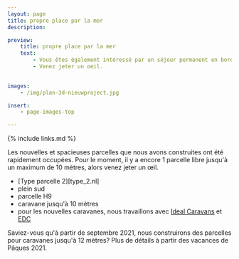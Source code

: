 ```yaml
---
layout: page
title: propre place par la mer
description: 

preview:
    title: propre place par la mer
    text: 
        - Vous êtes également intéressé par un séjour permanent en bord de mer? Sur les 22 parcelles que nous avons récemment construites pour les caravanes résidentielles, il reste un emplacement spacieux et orienté plein sud. 
        - Venez jeter un oeil.

        
images:
    - /img/plan-3d-nieuwproject.jpg

insert:
    - page-images-top

---
```


{% include links.md %}

Les nouvelles et spacieuses parcelles que nous avons construites ont été rapidement occupées. Pour le moment, il y a encore 1 parcelle libre jusqu'à un maximum de 10 mètres, alors venez jeter un œil.

- [Type parcelle 2][type_2.nl]
- plein sud
- parcelle H9
- caravane jusqu'à 10 mètres
- pour les nouvelles caravanes, nous travaillons avec [Ideal Caravans](https://ideal-caravans.be/) et [EDC](http://www.stacaravancentrum-edc.be/)

Saviez-vous qu'à partir de septembre 2021, nous construirons des parcelles pour caravanes jusqu'à 12 mètres? Plus de détails à partir des vacances de Pâques 2021.
